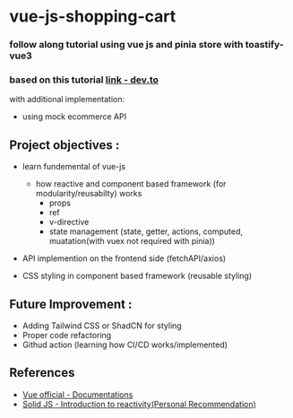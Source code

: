 # vue-js-shopping-cart

### follow along tutorial using vue js and pinia store with toastify-vue3

### based on this tutorial [link - dev.to]( https://dev.to/sithcode/how-to-build-a-shopping-cart-app-with-vue-js-series-portfolio-apps-4164)

with additional implementation:
- using mock ecommerce API

## Project objectives :

- learn fundemental of vue-js
    - how reactive and component based framework (for modularity/reusabilty) works
        - props
        - ref
        - v-directive
        - state management (state, getter, actions, computed, muatation(with vuex not required with pinia))

- API implemention on the frontend side (fetchAPI/axios)
- CSS styling in component based framework (reusable styling)

## Future Improvement :
- Adding Tailwind CSS or ShadCN for styling
- Proper code refactoring
- Githud action (learning how CI/CD works/implemented)


## References
- [Vue official - Documentations](https://vuejs.org/guide/)
- [Solid JS - Introduction to reactivity(Personal Recommendation)](https://docs.solidjs.com/concepts/intro-to-reactivity)




